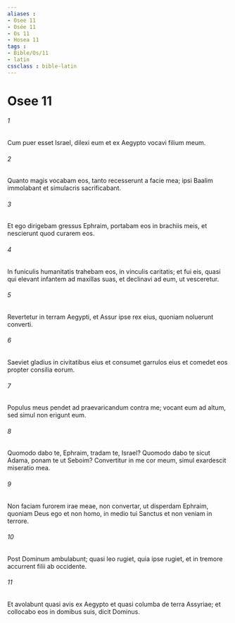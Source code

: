 ```yaml
---
aliases : 
- Osee 11
- Osée 11
- Os 11
- Hosea 11
tags : 
- Bible/Os/11
- latin
cssclass : bible-latin
---
```


# Osee 11

###### 1
Cum puer esset Israel, dilexi eum et ex Aegypto vocavi filium meum.
###### 2
Quanto magis vocabam eos, tanto recesserunt a facie mea; ipsi Baalim immolabant et simulacris sacrificabant.
###### 3
Et ego dirigebam gressus Ephraim, portabam eos in brachiis meis, et nescierunt quod curarem eos.
###### 4
In funiculis humanitatis trahebam eos, in vinculis caritatis; et fui eis, quasi qui elevant infantem ad maxillas suas, et declinavi ad eum, ut vesceretur.
###### 5
Revertetur in terram Aegypti, et Assur ipse rex eius, quoniam noluerunt converti.
###### 6
Saeviet gladius in civitatibus eius et consumet garrulos eius et comedet eos propter consilia eorum.
###### 7
Populus meus pendet ad praevaricandum contra me; vocant eum ad altum, sed simul non erigunt eum.
###### 8
Quomodo dabo te, Ephraim, tradam te, Israel? Quomodo dabo te sicut Adama, ponam te ut Seboim? Convertitur in me cor meum, simul exardescit miseratio mea.
###### 9
Non faciam furorem irae meae, non convertar, ut disperdam Ephraim, quoniam Deus ego et non homo, in medio tui Sanctus et non veniam in terrore.
###### 10
Post Dominum ambulabunt; quasi leo rugiet, quia ipse rugiet, et in tremore accurrent filii ab occidente.
###### 11
Et avolabunt quasi avis ex Aegypto et quasi columba de terra Assyriae; et collocabo eos in domibus suis, dicit Dominus.
